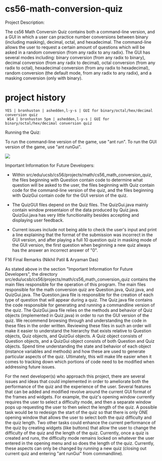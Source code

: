 # cs56-math-conversion-quiz

Project Description:

The cs56 Math Conversin Quiz contains both a command-line version, and a GUI in which a user can practice number conversions between binary (including masking), decimal, octal, and hexadecimal. The command-line allows the user to request a certain amount of questions which will be asked in a random conversion (from any radix to any radix). The GUI has several modes including: binary conversion (from any radix to binary), decimal conversion (from any radix to decimal), octal conversion (from any radix to octal), hexadecimal conversion (from any radix to hexadecimal), random conversion (the default mode, from any radix to any radix), and a masking conversion (only with binary).


project history
===============
```
YES | bronhuston | ashedden,l-y-s | GUI for binary/octal/hex/decimal conversion quiz 
 W14 | bronhuston 5pm | ashedden,l-y-s | GUI for binary/octal/hex/decimal conversion quiz
```

Running the Quiz:

To run the command-line version of the game, use "ant run". To run the GUI version of the game, use "ant runGui".


![](http://imgur.com/oEDviAw.png)


Important Information for Future Developers:

* Within src/edu/ucsb/cs56/projects/math/cs56_math_conversion_quiz, the files beginning with Question contain code to determine what question will be asked to the user, the files beginning with Quiz contain code for the command-line version of the quiz, and the files beginning with QuizGui contain code for the GUI version of the quiz.

* The QuizGUI files depend on the Quiz files. The QuizGui.java mainly contain window presentaion of the data produced by Quiz.java. QuizGui.java has very little funcitionality besides accepting and displaying user feedback.

* Current issues include not being able to check the user's input and print a line explaining that the format of the submission was incorrect in the GUI version, and after playing a full 10 question quiz in masking mode of the GUI version, the first question when beginning a new quiz always has the answer an incorrect answer of "0".
 
F16 Final Remarks (Nikhil Patil & Aryaman Das)

As stated above in the section "Important Information for Future Developers", the directory src/edu/ucsb/cs56/projects/math/cs56_math_conversion_quiz contains the main files responsible for the operation of this program. The main files responsible for the math conversion quiz are Question.java, Quiz.java, and QuizGui.java.
The Question.java file is responsible for the creation of each type of question that will appear during a quiz.
The Quiz.java file contains the code responsible for generating and running a commandline version of the quiz.
The QuizGui.java file relies on the methods and behavior of Quiz objects (implemented in Quiz.java) in order to run the GUI version of the quiz.
We recommend browsing through and understanding the code in these files in the order written. Reviewing these files in such an order will make it easier to understand the hierarchy that exists relative to Question objects, Quiz objects, and QuizGui objects. A Quiz object consists of Question objects, and a QuizGui object consists of both Question and Quiz objects. Spend time understanding the state and behavior of each object (instance variables and methods) and how these are used to generate particular aspects of the quiz. Ultimately, this will make life easier when it comes to tracking down which portions of code need to be modified when addressing future issues.

For the next developer(s) who approach this project, there are several issues and ideas that could implemented in order to ameliorate both the performance of the quiz and the experience of the user. Several features that can be added and modified revolve around the current GUI format of the frames and widgets.
For example, the quiz's opening window currently requires the user to select a difficulty mode, and then a separate window pops up requesting the user to then select the length of the quiz. A possible task would be to redesign the start of the quiz so that there is only ONE opening window that allows the user to select both the quiz difficulty and the quiz length.
Two other tasks could enhance the current performance of the quiz by creating widgets (like buttons) that allow the user to change the difficulty of the quiz and the length of the quiz. Currently, once a quiz is created and runs, the difficulty mode remains locked on whatever the user entered in the opening menu and so does the length of the quiz. Currently, these aspects can only be changed by running a new quiz (closing out current quiz and entering "ant runGui" from commandline). 


